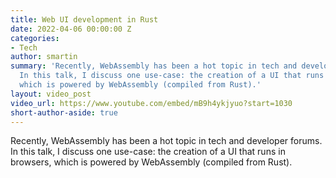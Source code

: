 ```yaml
---
title: Web UI development in Rust
date: 2022-04-06 00:00:00 Z
categories:
- Tech
author: smartin
summary: 'Recently, WebAssembly has been a hot topic in tech and developer forums.
  In this talk, I discuss one use-case: the creation of a UI that runs in browsers,
  which is powered by WebAssembly (compiled from Rust).'
layout: video_post
video_url: https://www.youtube.com/embed/mB9h4ykjyuo?start=1030
short-author-aside: true
---
```


Recently, WebAssembly has been a hot topic in tech and developer forums. In this talk, I discuss one use-case: the creation of a UI that runs in browsers, which is powered by WebAssembly (compiled from Rust).

